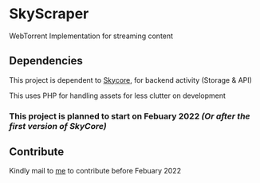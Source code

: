 # SkyScraper

WebTorrent Implementation for streaming content

## Dependencies

This project is dependent to <a href="https://github.com/nexxt-development/skycore">Skycore</a>, for backend activity (Storage & API)</br>

This uses PHP for handling assets for less clutter on development

### This project is planned to start on Febuary 2022 *(Or after the first version of SkyCore)*

## Contribute

Kindly mail to <a href="mailto:helodibalado@gmail.com">me</a> to contribute before Febuary 2022
